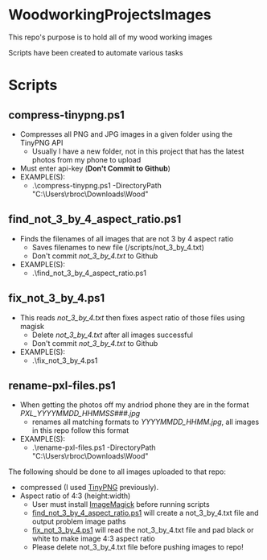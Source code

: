 # WoodworkingProjectsImages

This repo's purpose is to hold all of my wood working images

Scripts have been created to automate various tasks

# Scripts

## compress-tinypng.ps1
  - Compresses all PNG and JPG images in a given folder using the TinyPNG API
    - Usually I have a new folder, not in this project that has the latest photos from my phone to upload
  - Must enter api-key (**Don't Commit to Github**)
  - EXAMPLE(S): 
    - .\compress-tinypng.ps1 -DirectoryPath "C:\Users\rbroc\Downloads\Wood"

## find_not_3_by_4_aspect_ratio.ps1
  - Finds the filenames of all images that are not 3 by 4 aspect ratio 
    - Saves filenames to new file (/scripts/not_3_by_4.txt)
    - Don't commit *not_3_by_4.txt* to Github 
  - EXAMPLE(S):
    - .\find_not_3_by_4_aspect_ratio.ps1

## fix_not_3_by_4.ps1
- This reads *not_3_by_4.txt* then fixes aspect ratio of those files using magisk
  - Delete *not_3_by_4.txt* after all images successful
  - Don't commit *not_3_by_4.txt* to Github
- EXAMPLE(S):
  - .\fix_not_3_by_4.ps1

## rename-pxl-files.ps1
- When getting the photos off my andriod phone they are in the format *PXL_YYYYMMDD_HHMMSS###.jpg*
  - renames all matching formats to *YYYYMMDD_HHMM.jpg*, all images in this repo follow this format
- EXAMPLE(S):
  - .\rename-pxl-files.ps1 -DirectoryPath "C:\Users\rbroc\Downloads\Wood"
  
The following should be done to all images uploaded to that repo: </br>
* compressed (I used [TinyPNG](https://tinypng.com/) previously).
* Aspect ratio of 4:3 (height:width)
  * User must install [ImageMagick](https://imagemagick.org/script/download.php#windows) before running scripts 
  * [find_not_3_by_4_aspect_ratio.ps1](https://github.com/rbrock44/woodworking-projects-images/blob/master/scripts/find_not_3_by_4_aspect_ratio.ps1) will create a not_3_by_4.txt file and output problem image paths
  * [fix_not_3_by_4.ps1](https://github.com/rbrock44/woodworking-projects-images/blob/master/scripts/fix_not_3_by_4.ps1) will read the not_3_by_4.txt file and pad black or white to make image 4:3 aspect ratio
  * Please delete not_3_by_4.txt file before pushing images to repo!




